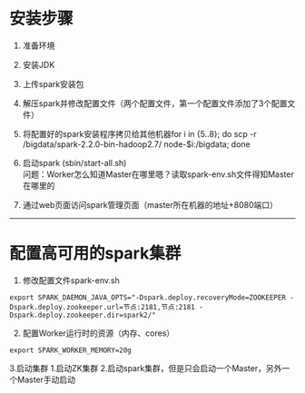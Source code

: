 # 安装步骤
1. 准备环境
2. 安装JDK
3. 上传spark安装包
4. 解压spark并修改配置文件（两个配置文件，第一个配置文件添加了3个配置文件）
5. 将配置好的spark安装程序拷贝给其他机器for i in {5..8}; do scp -r /bigdata/spark-2.2.0-bin-hadoop2.7/ node-$i:/bigdata; done 

6. 启动spark (sbin/start-all.sh)  
  问题：Worker怎么知道Master在哪里嗯？读取spark-env.sh文件得知Master在哪里的
7. 通过web页面访问spark管理页面（master所在机器的地址+8080端口）

-----------------------------
# 配置高可用的spark集群
1. 修改配置文件spark-env.sh
```
export SPARK_DAEMON_JAVA_OPTS="-Dspark.deploy.recoveryMode=ZOOKEEPER -Dspark.deploy.zookeeper.url=节点:2181,节点:2181 -Dspark.deploy.zookeeper.dir=spark2/"
```
2. 配置Worker运行时的资源（内存、cores）
```
export SPARK_WORKER_MEMORY=20g
```

3.启动集群
	1.启动ZK集群
	2.启动spark集群，但是只会启动一个Master，另外一个Master手动启动





















